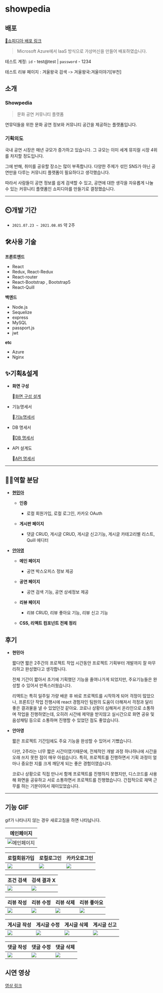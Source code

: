 # showpedia

## 배포

[🎈쇼피디아 배포 링크](http://www.showpedia.xyz/)

> Microsoft Azure에서 IaaS 방식으로 가상머신을 만들어 배포하였습니다. 

테스트 계정: `id` - test@test | `password` - 1234

테스트 리뷰 페이지 : 겨울왕국 검색 -> 겨울왕국:겨울이야기[부천]


## 소개

### Showpedia

> 문화 공연 커뮤니티 플랫폼

연뮤덕들을 위한 문화 공연 정보와 커뮤니티 공간을 제공하는 플랫폼입니다.

### 기획의도

국내 공연 시장은 매년 규모가 증가하고 있습니다. 그 규모는 이미 세계 뮤지컬 시장 4위를 차지할 정도입니다.

그에 반해, 취미를 공유할 장소는 많이 부족합니다. 다양한 주제가 섞인 SNS가 아닌 공연만을 다루는 커뮤니티 플랫폼이 필요하다고 생각했습니다.

따라서 사람들이 공연 정보를 쉽게 검색할 수 있고, 공연에 대한 생각을 자유롭게 나눌 수 있는 커뮤니티 플랫폼인 쇼피디아를 만들기로 결정했습니다.

---

## ⏲️개발 기간

- `2021.07.23 ~ 2021.08.05` 약 2주

## 🛠사용 기술

**프론트엔드**

- React
- Redux, React-Redux
- React-router
- React-Bootstrap , Bootstrap5
- React-Quill

**백엔드**

- Node.js
- Sequelize
- express
- MySQL
- passport.js
- jwt

**etc**

- Azure
- Nginx

## ✨기획&설계

- **화면 구성**

    🔹[화면 구성 설계](https://hminah.notion.site/355e9c7083154c8a87cbbc7f8d217973)

- 기능명세서

    🔹[기능명세서](https://hminah.notion.site/3f6a651b7cd14dc893cfb43da8818472)

- DB 명세서

    🔹[DB 명세서](https://hminah.notion.site/DB-dd3533691ba44948835222872a9e14a3)

- API 설계도

    🔹[API 명세서](https://hminah.notion.site/API-dd5240f158ed49d996879fb66dc4faa2)

---

## 👩‍💻역할 분담

- **[현민아](https://github.com/hminah0215)**

  - **인증**

    - 로컬 회원가입, 로컬 로그인, 카카오 OAuth

  - **게시판 페이지**
    - 댓글 CRUD, 게시글 CRUD, 게시글 신고기능, 게시글 카테고리별 리스트, Quill 에디터

- **[안아영](https://github.com/12Ahn22)**

  - **메인 페이지**

    - 공연 박스오피스 정보 제공

  - **공연 페이지**

    - 공연 검색 기능, 공연 상세정보 제공

  - **리뷰 페이지**

    - 리뷰 CRUD, 리뷰 좋아요 기능, 리뷰 신고 기능

  - **CSS, 리액트 컴포넌트 전체 정리**



## 후기

- **현민아**

  짧다면 짧은 2주간의 프로젝트 작업 시간동안 프로젝트 기획부터 개발까지 잘 마무리하고 완성했다고 생각합니다.

  전체 기간이 짧아서 초기에 기획했던 기능을 줄여나가게 되었지만, 주요기능들은 완성할 수 있어서 만족스러웠습니다.

  리액트는 특히 일주일 가량 배운 후 바로 프로젝트를 시작하게 되어 걱정이 많았으나, 프론트단 작업 진행시에 react 경험자인 팀원의 도움이 더해져서 걱정과 달리 좋은 결과물을 낼 수 있었던것 같아요. 코로나 상황이 심해져서 온라인으로 소통하며 작업을 진행하였는데, 오히려 시간에 제약을 받지않고 실시간으로 화면 공유 및 음성채팅 등으로 소통하며 진행할 수 있었던 점도 좋았습니다.

- **안아영**

  짧은 프로젝트 기간임에도 주요 기능을 완성할 수 있어서 기뻤습니다.

  다만, 2주라는 너무 짧은 시간이였기때문에, 전체적인 개발 과정 하나하나에 시간을 오래 쓰지 못한 점이 매우 아쉽습니다. 특히, 프로젝트를 진행하면서 기획 과정이 얼마나 중요한 지를 크게 깨닫게 되는 좋은 경험이였습니다.

  코로나 상황으로 직접 만나서 함께 프로젝트를 진행하지 못했지만, 디스코드를 사용해 화면을 공유하고 서로 소통하면서 프로젝트를 진행했습니다. 간접적으로 재택 근무를 하는 기분이여서 재미있었습니다.

---


## 기능 GIF
gif가 나타나지 않는 경우 새로고침을 하면 나타납니다. 


| 메인페이지 |
| --- |
|![메인페이지](http://drive.google.com/uc?export=view&id=14LObIyr0-SDi0m4C02bFOwP2LPgigf1d) | 

| 로컬회원가입 | 로컬로그인 | 카카오로그인|
| --- | --- | --- |
| <img src='http://drive.google.com/uc?export=view&id=1ZAvhXtmaaKONReEfz9J6F3uM2EKqCtOP' /> | <img src='http://drive.google.com/uc?export=view&id=1xNrdZPNAPcOiggWXJEmyALp4JToYlwRf' /> | <img src='http://drive.google.com/uc?export=view&id=1WpB_NB_y0DdchDWHcJ83DH1ydgh-725v' /> |

| 조건 검색 | 검색 결과 X |
| --- | --- |
|<img src='http://drive.google.com/uc?export=view&id=10DbgCXMdvLpqHs0pmbSUj4BvqDQpkRTw' /> | <img src='http://drive.google.com/uc?export=view&id=1gR3vMZWFmhbVNcK0J2_95u6VImuNziEh' /> |

| 리뷰 작성 | 리뷰 수정 | 리뷰 삭제 | 리뷰 좋아요 |
| --- | --- | --- | --- |
|<img src='http://drive.google.com/uc?export=view&id=1Pdd-Q5vQOOw8TTXHNyMBfFVmIjqAul-S' /> | <img src='http://drive.google.com/uc?export=view&id=1xDDI1uKduOPwaKgW1PkGzv0iBrr8Am0E' /> | <img src='http://drive.google.com/uc?export=view&id=1zI4M0cMIAh-ENU9iIZ5ktrAb7yu0kN5j' /> | <img src='http://drive.google.com/uc?export=view&id=1SWsFDy6B5qnNkwwVbydxqIGHULxkV6sq' /> |
 
| 게시글 작성 | 게시글 수정 | 게시글 삭제 | 게시글 신고 |
| --- | --- | --- | --- |
| <img src='http://drive.google.com/uc?export=view&id=1I6y8NP3EQxuxxQ7bunRsk3uaEpyi4V3n' /> | <img src='http://drive.google.com/uc?export=view&id=1SFL9ewidk3nYhHMxr0duVizYBWGIJnXg' /> |<img src='http://drive.google.com/uc?export=view&id=1afvOsWA0t1MUY5f4IWU7JQJVHFh7ceIu' /> | <img src='http://drive.google.com/uc?export=view&id=1guOKgkj5D7FnJhQmze1M93WW5hi5liui' />|

| 댓글 작성 | 댓글 수정 | 댓글 삭제 | 
| --- | --- | --- | 
|<img src='http://drive.google.com/uc?export=view&id=1xdUp9-vTe96sTm0-TCXyqoSAypyuPdxO' />| <img src='http://drive.google.com/uc?export=view&id=1GcFlWFOH_XACcNRNbvGbEAU3slCWaiOD' /> | <img src='http://drive.google.com/uc?export=view&id=1Hv8HTzCUPRzSFYS9H3tanum3jCnW0JIj' />|

 




## 시연 영상
[영상 링크](https://www.youtube.com/watch?v=lWJo7KoLkz4)
